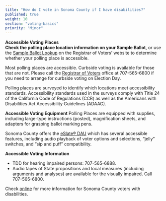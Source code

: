 ```yaml
---
title: "How do I vote in Sonoma County if I have disabilities?"
published: true
weight: 10
section: "voting-basics"
priority: "Minor"
---
```


**Accessible Voting Places**  
**Check the polling place location information on your Sample Ballot**, or use the [Sample Ballot Lookup](https://secure.sonoma-county.org/vote/polling_place_sample_ballot.aspx?sid=1070) on the Registrar of Voters’ website to determine whether your polling place is accessible.  

Most polling places are accessible. Curbside voting is available for those that are not. Please call the [Registrar of Voters](http://vote.sonoma-county.org/content.aspx?sid=1009&id=1046#contact_information) office at 707-565-6800 if you need to arrange for curbside voting on Election Day.  

Polling places are surveyed to identify which locations meet accessibility standards. Accessibility standards used in the surveys comply with Title 24 of the California Code of Regulations (CCR) as well as the Americans with Disabilities Act Accessibility Guidelines (ADAAG).  

**Accessible Voting Equipment**
Polling Places are equipped with supplies, including large-type instructions (posted), magnification sheets, and adapters for grasping ballot marking pens.  

Sonoma County offers the [eSlate® DAU](http://vote.sonoma-county.org/content.aspx?sid=1009&id=1046#contact_information) which has several accessible features, including audio playback of voter options and selections, “jelly” switches, and “sip and puff” compatibility.  

**Accessible Voting Information**  
- TDD for hearing impaired persons: 707-565-6888.  
- Audio tapes of State propositions and local measures (including arguments and analyses) are available for the visually impaired. Call 707-565-6800.  

Check [online](http://vote.sonoma-county.org/content.aspx?sid=1009&id=1050) for more information for Sonoma County voters with disabilities.  
